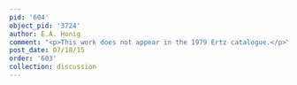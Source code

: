 ```yaml
---
pid: '604'
object_pid: '3724'
author: E.A. Honig
comment: "<p>This work does not appear in the 1979 Ertz catalogue.</p>\n"
post_date: 07/18/15
order: '603'
collection: discussion
---
```

